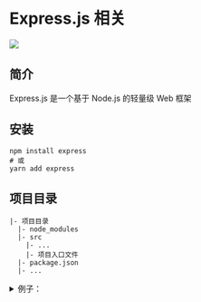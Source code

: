# Express.js 相关

![](/images/express-js.webp)

## 简介

Express.js 是一个基于 Node.js 的轻量级 Web 框架

## 安装

```shell
npm install express
# 或
yarn add express
```

## 项目目录

```shell
|- 项目目录
  |- node_modules
  |- src
    |- ...
    |- 项目入口文件
  |- package.json
  |- ...
```

<details class="details custom-block">
  <summary>例子：</summary>

::: code-group

```ts [ES Module]
import express from "express";

const app = express();
const port = 3000;

app.listen(port, () => {
  console.log(`Express Server running at http://localhost:${port}`);
});
```

```js [CommonJs]
const express = require("express");

const app = express();
const port = 3000;

app.listen(port, () => {
  console.log(`Express Server running at http://localhost:${port}`);
});
```

:::

```shell
node 项目入口文件.js
```

</details>
